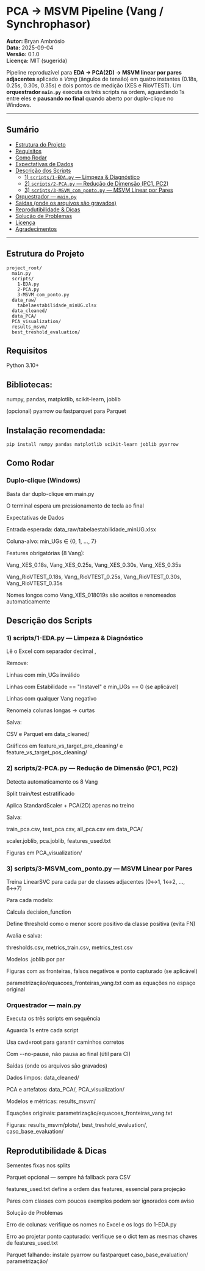 # PCA → MSVM Pipeline (Vang / Synchrophasor)

**Autor:** Bryan Ambrósio  
**Data:** 2025-09-04  
**Versão:** 0.1.0  
**Licença:** MIT (sugerida)

Pipeline reproduzível para **EDA → PCA(2D) → MSVM linear por pares adjacentes** aplicado a *Vang* (ângulos de tensão) em quatro instantes (0.18s, 0.25s, 0.30s, 0.35s) e dois pontos de medição (XES e RioVTEST). 
Um **orquestrador `main.py`** executa os três scripts na ordem, aguardando 1s entre eles e **pausando no final** quando aberto por duplo-clique no Windows.

---

## Sumário

- [Estrutura do Projeto](#estrutura-do-projeto)
- [Requisitos](#requisitos)
- [Como Rodar](#como-rodar)
- [Expectativas de Dados](#expectativas-de-dados)
- [Descrição dos Scripts](#descrição-dos-scripts)
  - [1) `scripts/1-EDA.py` — Limpeza & Diagnóstico](#1-scripts1-edapy--limpeza--diagnóstico)
  - [2) `scripts/2-PCA.py` — Redução de Dimensão (PC1, PC2)](#2-scripts2-pcapy--redução-de-dimensão-pc1-pc2)
  - [3) `scripts/3-MSVM_com_ponto.py` — MSVM Linear por Pares](#3-scripts3-msvm_com_pontopy--msvm-linear-por-pares)
- [Orquestrador — `main.py`](#orquestrador--mainpy)
- [Saídas (onde os arquivos são gravados)](#saídas-onde-os-arquivos-são-gravados)
- [Reprodutibilidade & Dicas](#reprodutibilidade--dicas)
- [Solução de Problemas](#solução-de-problemas)
- [Licença](#licença)
- [Agradecimentos](#agradecimentos)

---

## Estrutura do Projeto

```text
project_root/
  main.py
  scripts/
    1-EDA.py
    2-PCA.py
    3-MSVM_com_ponto.py
  data_raw/
    tabelaestabilidade_minUG.xlsx
  data_cleaned/
  data_PCA/
  PCA_visualization/
  results_msvm/
  best_treshold_evaluation/
```
## Requisitos

Python 3.10+

## Bibliotecas:

numpy, pandas, matplotlib, scikit-learn, joblib

(opcional) pyarrow ou fastparquet para Parquet

## Instalação recomendada:
```text
pip install numpy pandas matplotlib scikit-learn joblib pyarrow
```
## Como Rodar

### Duplo-clique (Windows)

Basta dar duplo-clique em main.py

O terminal espera um pressionamento de tecla ao final

Expectativas de Dados

Entrada esperada: data_raw/tabelaestabilidade_minUG.xlsx

Coluna-alvo: min_UGs ∈ {0, 1, ..., 7}

Features obrigatórias (8 Vang):

Vang_XES_0.18s, Vang_XES_0.25s, Vang_XES_0.30s, Vang_XES_0.35s

Vang_RioVTEST_0.18s, Vang_RioVTEST_0.25s, Vang_RioVTEST_0.30s, Vang_RioVTEST_0.35s

Nomes longos como Vang_XES_018019s são aceitos e renomeados automaticamente

## Descrição dos Scripts
### 1) scripts/1-EDA.py — Limpeza & Diagnóstico

Lê o Excel com separador decimal ,

Remove:

Linhas com min_UGs inválido

Linhas com Estabilidade == "Instavel" e min_UGs == 0 (se aplicável)

Linhas com qualquer Vang negativo

Renomeia colunas longas → curtas

Salva:

CSV e Parquet em data_cleaned/

Gráficos em feature_vs_target_pre_cleaning/ e feature_vs_target_pos_cleaning/

### 2) scripts/2-PCA.py — Redução de Dimensão (PC1, PC2)

Detecta automaticamente os 8 Vang

Split train/test estratificado

Aplica StandardScaler + PCA(2D) apenas no treino

Salva:

train_pca.csv, test_pca.csv, all_pca.csv em data_PCA/

scaler.joblib, pca.joblib, features_used.txt

Figuras em PCA_visualization/

### 3) scripts/3-MSVM_com_ponto.py — MSVM Linear por Pares

Treina LinearSVC para cada par de classes adjacentes (0↔1, 1↔2, ..., 6↔7)

Para cada modelo:

Calcula decision_function

Define threshold como o menor score positivo da classe positiva (evita FN)

Avalia e salva:

thresholds.csv, metrics_train.csv, metrics_test.csv

Modelos .joblib por par

Figuras com as fronteiras, falsos negativos e ponto capturado (se aplicável)

parametrização/equacoes_fronteiras_vang.txt com as equações no espaço original

### Orquestrador — main.py

Executa os três scripts em sequência

Aguarda 1s entre cada script

Usa cwd=root para garantir caminhos corretos

Com --no-pause, não pausa ao final (útil para CI)

Saídas (onde os arquivos são gravados)

Dados limpos: data_cleaned/

PCA e artefatos: data_PCA/, PCA_visualization/

Modelos e métricas: results_msvm/

Equações originais: parametrização/equacoes_fronteiras_vang.txt

Figuras: results_msvm/plots/, best_treshold_evaluation/, caso_base_evaluation/

## Reprodutibilidade & Dicas

Sementes fixas nos splits

Parquet opcional — sempre há fallback para CSV

features_used.txt define a ordem das features, essencial para projeção

Pares com classes com poucos exemplos podem ser ignorados com aviso

Solução de Problemas

Erro de colunas: verifique os nomes no Excel e os logs do 1-EDA.py

Erro ao projetar ponto capturado: verifique se o dict tem as mesmas chaves de features_used.txt

Parquet falhando: instale pyarrow ou fastparquet
  caso_base_evaluation/
  parametrização/
